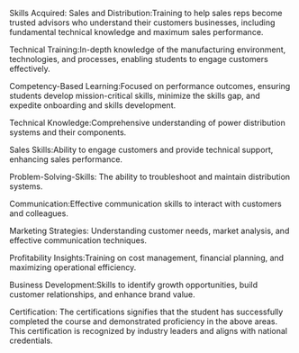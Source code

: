 Skills Acquired:
Sales and Distribution:Training to help sales reps become trusted advisors who understand their customers businesses, including fundamental technical knowledge and maximum sales performance.

Technical Training:In-depth knowledge of the manufacturing environment, technologies, and processes, enabling students to engage customers effectively.

Competency-Based Learning:Focused on performance outcomes, ensuring students develop mission-critical skills, minimize the skills gap, and expedite onboarding and skills development.

Technical Knowledge:Comprehensive understanding of power distribution systems and their components.

Sales Skills:Ability to engage customers and provide technical support, enhancing sales performance.

Problem-Solving-Skills: The ability to troubleshoot and maintain distribution systems.

Communication:Effective communication skills to interact with customers and colleagues.

Marketing Strategies: Understanding customer needs, market analysis, and effective communication techniques.

Profitability Insights:Training on cost management, financial planning, and maximizing operational efficiency.

Business Development:Skills to identify growth opportunities, build customer relationships, and enhance brand value.

Certification: The certifications signifies that the student has successfully completed the course and demonstrated proficiency in the above areas. This certification is recognized by industry leaders and aligns with national credentials.
